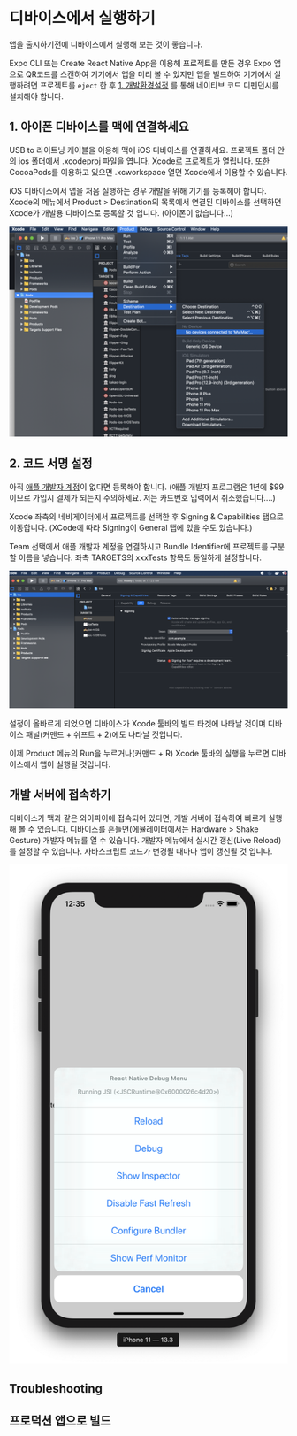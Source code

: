 디바이스에서 실행하기
======================

앱을 출시하기전에 디바이스에서 실행해 보는 것이 좋습니다.

Expo CLI 또는 Create React Native App을 이용해 프로젝트를 만든 경우 Expo 앱으로 QR코드를 스캔하여 기기에서 앱을 미리 볼 수 있지만 앱을 빌드하여 기기에서 실행하려면 프로젝트를 ```eject``` 한 후 [1. 개발환경설정](1.%20Environment.md) 를 통해 네이티브 코드 디펜던시를 설치해야 합니다.

## 1. 아이폰 디바이스를 맥에 연결하세요

USB to 라이트닝 케이블을 이용해 맥에 iOS 디바이스를 연결하세요. 프로젝트 폴더 안의 ios 폴더에서 .xcodeproj 파일을 엽니다. Xcode로 프로젝트가 열립니다. 또한 CocoaPods를 이용하고 있으면 .xcworkspace 열면 Xcode에서 이용할 수 있습니다.

iOS 디바이스에서 앱을 처음 실행하는 경우 개발을 위해 기기를 등록해야 합니다. Xcode의 메뉴에서 Product > Destination의 목록에서 연결된 디바이스를 선택하면 Xcode가 개발용 디바이스로 등록할 것 입니다. (아이폰이 없습니다...)

![image](images/image6.png)

## 2. 코드 서명 설정

아직 [애플 개발자 계정](https://developer.apple.com)이 없다면 등록해야 합니다. (애플 개발자 프로그램은 1년에 $99이므로 가입시 결제가 되는지 주의하세요. 저는 카드번호 입력에서 취소했습니다....)

Xcode 좌측의 네비게이터에서 프로젝트를 선택한 후 Signing & Capabilities 탭으로 이동합니다. (XCode에 따라 Signing이 General 탭에 있을 수도 있습니다.)

Team 선택에서 애플 개발자 계정을 연결하시고 Bundle Identifier에 프로젝트를 구분할 이름을 넣습니다. 좌측 TARGETS의 xxxTests 항목도 동일하게 설정합니다.

![image](images/image7.png)

설정이 올바르게 되었으면 디바이스가 Xcode 툴바의 빌드 타겟에 나타날 것이며 디바이스 패널(커맨드 + 쉬프트 + 2)에도 나타날 것입니다.

이제 Product 메뉴의 Run을 누르거나(커맨드 + R) Xcode 툴바의 실행을 누르면 디바이스에서 앱이 실행될 것입니다.

## 개발 서버에 접속하기

디바이스가 맥과 같은 와이파이에 접속되어 있다면, 개발 서버에 접속하여 빠르게 실행해 볼 수 있습니다. 디바이스를 흔들면(에뮬레이터에서는 Hardware > Shake Gesture) 개발자 메뉴를 열 수 있습니다. 개발자 메뉴에서 실시간 갱신(Live Reload)를 설정할 수 있습니다. 자바스크립트 코드가 변경될 때마다 앱이 갱신될 것 입니다.

![image](images/image8.png)

## Troubleshooting

## 프로덕션 앱으로 빌드